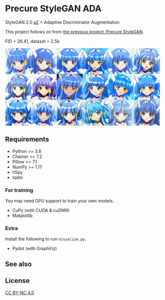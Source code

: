 # Precure StyleGAN ADA

StyleGAN 2.0 [a2](#a1) + Adaptive Discriminator Augmentation

This project follows on from [the previous project: Precure StyleGAN](https://github.com/curegit/precure-stylegan).

FID = 26.41, dataset = 2.5k

![](examples/beauty.png)

## Requirements

- Python >= 3.8
- Chainer >= 7.2
- Pillow >= 7.1
- NumPy >= 1.17
- h5py
- tqdm

### For training

You may need GPU support to train your own models.

- CuPy (with CUDA & cuDNN)
- Matplotlib

### Extra

Install the following to run `visualize.py`.

- Pydot (with GraphViz)

## See also

## License

[CC BY-NC 4.0](LICENSE)
